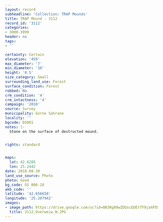 ```yaml
---
layout: record
subheadline: 'Collection: TRAP Mounds'
title: TRAP Mound - 3112
record_id: '3112'
categories:
- 3000-3999
header: no
tags:
- ''

certainty: Certain
elevation: '459'
max_diameter: '7'
min_diameter: '10'
height: '0.5'
size_category: Small
surrounding_land_use: Forest
surface_condition: Forest
robbed: No
crm_condition: '4'
crm_intactness: '4'
campaign: '2010'
source: Survey
municipality: Gorno Sahrane
locality: ''
bgcode: DS001
notes: |-
  Stone on the surface of destructed mound.


rights: standard


maps:
  lat: 42.6285
  lon: 25.2442
date: 2018-08-30
land_use_source: Photo
photo: Good
bg_code: GS 006-18
akb_code: ''
latitude: '42.656658'
longitude: '25.207942'
images:
- image_path: https://drive.google.com/uc?id=0B3Rg88wZDQscQUEtTF9jaXFOSjg
  title: 3112_Overweiw_W.JPG
---
```

